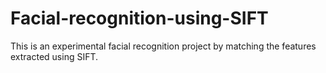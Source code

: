 # Facial-recognition-using-SIFT
This is an experimental facial recognition project by matching the features extracted using SIFT. 
